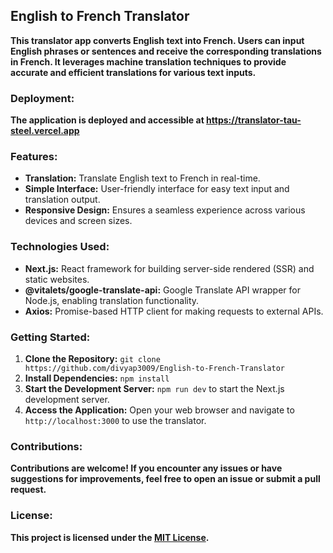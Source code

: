 ## **English to French Translator**

**This translator app converts English text into French. Users can input English phrases or sentences and receive the corresponding translations in French. It leverages machine translation techniques to provide accurate and efficient translations for various text inputs.**

### **Deployment:**

**The application is deployed and accessible at https://translator-tau-steel.vercel.app**

### **Features:**

- **Translation:** Translate English text to French in real-time.
- **Simple Interface:** User-friendly interface for easy text input and translation output.
- **Responsive Design:** Ensures a seamless experience across various devices and screen sizes.

### **Technologies Used:**

- **Next.js:** React framework for building server-side rendered (SSR) and static websites.
- **@vitalets/google-translate-api:** Google Translate API wrapper for Node.js, enabling translation functionality.
- **Axios:** Promise-based HTTP client for making requests to external APIs.

### **Getting Started:**

1. **Clone the Repository:** `git clone https://github.com/divyap3009/English-to-French-Translator`
2. **Install Dependencies:** `npm install`
3. **Start the Development Server:** `npm run dev` to start the Next.js development server.
4. **Access the Application:** Open your web browser and navigate to `http://localhost:3000` to use the translator.

### **Contributions:**

**Contributions are welcome! If you encounter any issues or have suggestions for improvements, feel free to open an issue or submit a pull request.**

### **License:**

**This project is licensed under the [MIT License](LICENSE).**

